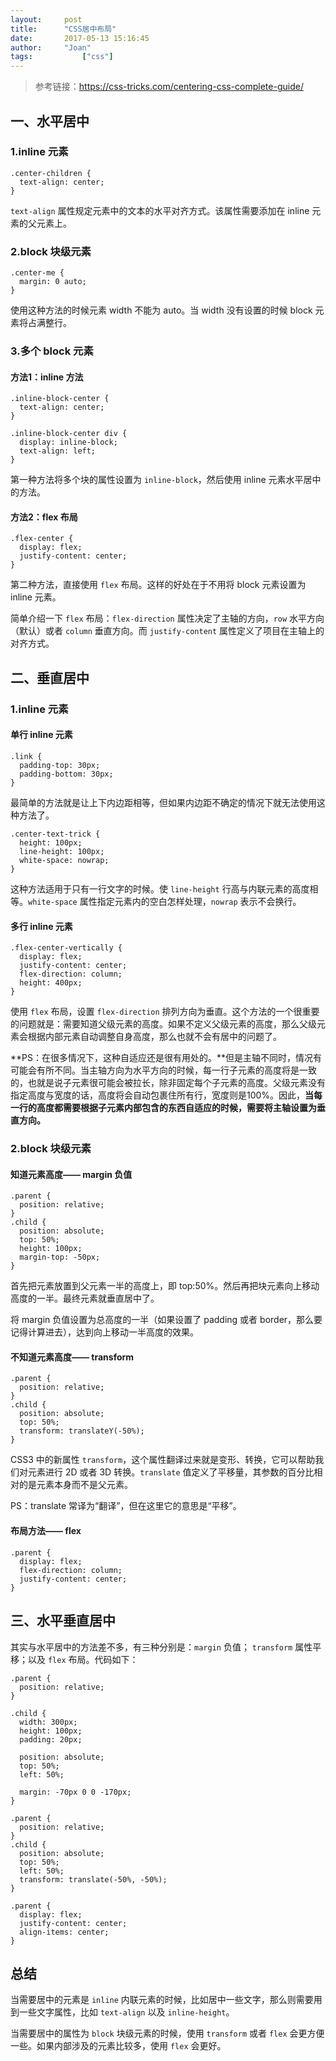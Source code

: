 ```yaml
---
layout:     post
title:      "CSS居中布局"
date:       2017-05-13 15:16:45
author:     "Joan"
tags:		    ["css"]
---
```

> 参考链接：https://css-tricks.com/centering-css-complete-guide/

## 一、水平居中

### 1.inline 元素

```
.center-children {
  text-align: center;
}

```
`text-align` 属性规定元素中的文本的水平对齐方式。该属性需要添加在 inline 元素的父元素上。

### 2.block 块级元素

```
.center-me {
  margin: 0 auto;
}
```
使用这种方法的时候元素 width 不能为 auto。当 width 没有设置的时候 block 元素将占满整行。

### 3.多个 block 元素

#### 方法1：inline 方法

```
.inline-block-center {
  text-align: center;
}

.inline-block-center div {
  display: inline-block;
  text-align: left;
}
```
第一种方法将多个块的属性设置为 `inline-block`，然后使用 inline 元素水平居中的方法。

#### 方法2：flex 布局

```
.flex-center {
  display: flex;
  justify-content: center;
}
```
第二种方法，直接使用 `flex` 布局。这样的好处在于不用将 block 元素设置为 inline 元素。

简单介绍一下 `flex` 布局：`flex-direction` 属性决定了主轴的方向，`row` 水平方向（默认）或者 `column` 垂直方向。而 `justify-content` 属性定义了项目在主轴上的对齐方式。

## 二、垂直居中

### 1.inline 元素

#### 单行 inline 元素

```
.link {
  padding-top: 30px;
  padding-bottom: 30px;
}
```
最简单的方法就是让上下内边距相等，但如果内边距不确定的情况下就无法使用这种方法了。

```
.center-text-trick {
  height: 100px;
  line-height: 100px;
  white-space: nowrap;
}
```
这种方法适用于只有一行文字的时候。使 `line-height` 行高与内联元素的高度相等。`white-space` 属性指定元素内的空白怎样处理，`nowrap` 表示不会换行。

#### 多行 inline 元素

```
.flex-center-vertically {
  display: flex;
  justify-content: center;
  flex-direction: column;
  height: 400px;
}
```
使用 `flex` 布局，设置 `flex-direction` 排列方向为垂直。这个方法的一个很重要的问题就是：需要知道父级元素的高度。如果不定义父级元素的高度，那么父级元素会根据内部元素自动调整自身高度，那么也就不会有居中的问题了。

**PS：在很多情况下，这种自适应还是很有用处的。**但是主轴不同时，情况有可能会有所不同。当主轴方向为水平方向的时候，每一行子元素的高度将是一致的，也就是说子元素很可能会被拉长，除非固定每个子元素的高度。父级元素没有指定高度与宽度的话，高度将会自动包裹住所有行，宽度则是100%。因此，**当每一行的高度都需要根据子元素内部包含的东西自适应的时候，需要将主轴设置为垂直方向。**

### 2.block 块级元素

#### 知道元素高度—— margin 负值

```
.parent {
  position: relative;
}
.child {
  position: absolute;
  top: 50%;
  height: 100px;
  margin-top: -50px; 
}
```

首先把元素放置到父元素一半的高度上，即 top:50%。然后再把块元素向上移动高度的一半。最终元素就垂直居中了。

将 margin 负值设置为总高度的一半（如果设置了 padding 或者 border，那么要记得计算进去），达到向上移动一半高度的效果。

#### 不知道元素高度—— transform

```
.parent {
  position: relative;
}
.child {
  position: absolute;
  top: 50%;
  transform: translateY(-50%);
}
```

CSS3 中的新属性 `transform`，这个属性翻译过来就是变形、转换，它可以帮助我们对元素进行 2D 或者 3D 转换。`translate` 值定义了平移量，其参数的百分比相对的是元素本身而不是父元素。

PS：translate 常译为“翻译”，但在这里它的意思是“平移”。

#### 布局方法—— flex

```
.parent {
  display: flex;
  flex-direction: column;
  justify-content: center;
}
```

## 三、水平垂直居中

其实与水平居中的方法差不多，有三种分别是：`margin` 负值； `transform` 属性平移；以及 `flex` 布局。代码如下：

```
.parent {
  position: relative;
}

.child {
  width: 300px;
  height: 100px;
  padding: 20px;

  position: absolute;
  top: 50%;
  left: 50%;

  margin: -70px 0 0 -170px;
}
```

```
.parent {
  position: relative;
}
.child {
  position: absolute;
  top: 50%;
  left: 50%;
  transform: translate(-50%, -50%);
}
```

```
.parent {
  display: flex;
  justify-content: center;
  align-items: center;
}
```

## 总结
当需要居中的元素是 `inline` 内联元素的时候，比如居中一些文字，那么则需要用到一些文字属性，比如 `text-align` 以及 `inline-height`。

当需要居中的属性为 `block` 块级元素的时候，使用 `transform` 或者 `flex` 会更方便一些。如果内部涉及的元素比较多，使用 `flex` 会更好。


